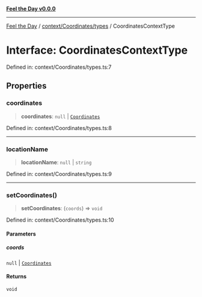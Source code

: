 [**Feel the Day v0.0.0**](../../../../README.md)

***

[Feel the Day](../../../../README.md) / [context/Coordinates/types](../README.md) / CoordinatesContextType

# Interface: CoordinatesContextType

Defined in: context/Coordinates/types.ts:7

## Properties

### coordinates

> **coordinates**: `null` \| [`Coordinates`](../../../../types/coordinates/interfaces/Coordinates.md)

Defined in: context/Coordinates/types.ts:8

***

### locationName

> **locationName**: `null` \| `string`

Defined in: context/Coordinates/types.ts:9

***

### setCoordinates()

> **setCoordinates**: (`coords`) => `void`

Defined in: context/Coordinates/types.ts:10

#### Parameters

##### coords

`null` | [`Coordinates`](../../../../types/coordinates/interfaces/Coordinates.md)

#### Returns

`void`
